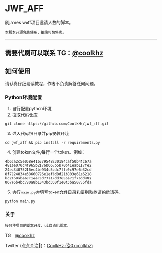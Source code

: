 # JWF_AFF

刷james woff项目邀请人数的脚本。

`本脚本开源免费使用，拒绝打包售卖。`

---

## 需要代刷可以联系 TG：[@coolkhz](https://t.me/coolkhz)

## 如何使用

请认真仔细阅读教程，作者不负责解答任何问题。

### Python环境配置

1. 自行配置python环境
2. 拉取代码仓库

```
git clone https://github.com/CoolkHz/jwf_aff.git
```

3. 进入代码根目录并pip安装环境

```
cd jwf_aff && pip install -r requirements.py
```

4. 创建token文件,每行一个token。例如：

```
4b6da2c5e068e416579548c30184daf50b44c67a
481be070c4f965b2176b667b5b70d41eab117fe2
24ea34075216ec4be934c5adc7ffd0c97e6e32cd
8f7924834e38660726e1ef0d8d21b803e61a6218
bc26b0abe63c1eec3d77a1cdd7655e71f76dd482
067e6b4bc780a8b1043bd330f1e0f3ba50755fda
```

5. 执行`main.py`并填写token文件目录和要刷取邀请的邀请码。

```
python main.py
```

### 关于

`接各种项目的脚本开发，ui自动化脚本。`

TG：[@coolkhz](https://t.me/coolkhz)

Twitter (点点关注🎉️)：[CoolkHz (@0xcoolkhz) ](https://x.com/0xcoolkhz)

